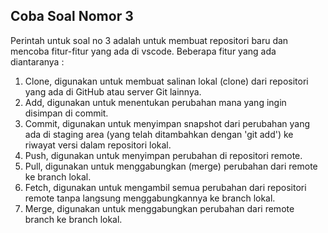 ## Coba Soal Nomor 3
Perintah untuk soal no 3 adalah untuk membuat repositori baru dan mencoba fitur-fitur yang ada di vscode.
Beberapa fitur yang ada diantaranya :
1. Clone, digunakan untuk membuat salinan lokal (clone) dari repositori yang ada di GitHub atau server Git lainnya.
2. Add, digunakan untuk menentukan perubahan mana yang ingin disimpan di commit.
3. Commit, digunakan untuk menyimpan snapshot dari perubahan yang ada di staging area (yang telah ditambahkan dengan 'git add') ke riwayat versi dalam repositori lokal.
4. Push, digunakan untuk menyimpan perubahan di repositori remote.
5. Pull, digunakan untuk menggabungkan (merge) perubahan dari remote ke branch lokal.
6. Fetch, digunakan untuk mengambil semua perubahan dari repositori remote tanpa langsung menggabungkannya ke branch lokal.
7. Merge, digunakan untuk menggabungkan perubahan dari remote branch ke branch lokal.